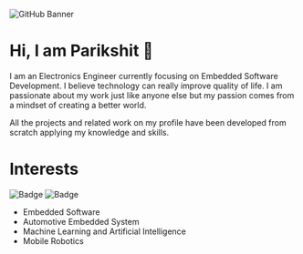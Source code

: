 ![GitHub Banner](https://user-images.githubusercontent.com/80714882/200172123-4bd162c7-ef93-4365-a4b0-0729d9a019a2.gif)

# Hi, I am Parikshit 👋

I am an Electronics Engineer currently focusing on Embedded Software Development. I believe technology can really improve quality of life. I am passionate about my work just like anyone else but my passion comes from a mindset of creating a better world.

All the projects and related work on my profile have been developed from scratch applying my knowledge and skills.

# Interests

![Badge](https://img.shields.io/badge/Embedded_Systems-1f6feb?style=for-the-badge)
![Badge](https://img.shields.io/badge/AI/ML-orange?style=for-the-badge)

- Embedded Software
- Automotive Embedded System
- Machine Learning and Artificial Intelligence
- Mobile Robotics
